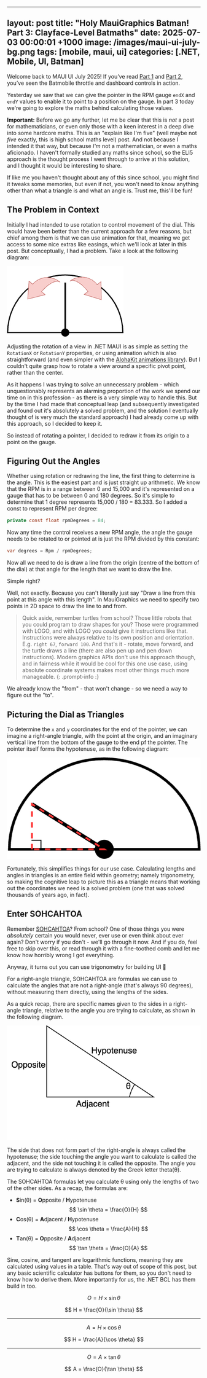 
---
layout: post
title: "Holy MauiGraphics Batman! Part 3: Clayface-Level Batmaths"
date: 2025-07-03 00:00:01 +1000
image: /images/maui-ui-july-bg.png
tags: [mobile, maui, ui]
categories: [.NET, Mobile, UI, Batman]
---

Welcome back to MAUI UI July 2025! If you’ve read [Part 1](/posts/batmobile) and [Part 2](/2/posts/batmobile-part-2), you’ve seen the Batmobile throttle and dashboard controls in action.

Yesterday we saw that we can give the pointer in the RPM gauge `endX` and `endY` values to enable it to point to a position on the gauge. In part 3 today we're going to explore the maths behind calculating those values.

**Important:** Before we go any further, let me be clear that this is _not_ a post for mathematicians, or even only those with a keen interest in a deep dive into some hardcore maths. This is an "explain like I'm five" (well maybe not _five_ exactly, this is high school maths level) post. And not because I intended it that way, but because _I'm_ not a mathematician, or even a maths aficionado. I haven't formally studied any maths since school, so the ELI5 approach is the thought process I went through to arrive at this solution, and I thought it would be interesting to share.

If like me you haven't thought about any of this since school, you might find it tweaks some memories, but even if not, you won't need to know anything other than what a triangle is and what an angle is. Trust me, this'll be fun!

## The Problem in Context

Initially I had intended to use rotation to control movement of the dial. This would have been better than the current approach for a few reasons, but chief among them is that we can use animation for that, meaning we get access to some nice extras like easings, which we'll look at later in this post. But conceptually, I had a problem. Take a look at the following diagram:

![The dial pointer pivots from a point at the end of the line, rather than in the center](/images/batmobile-dial-pivot-1.png)

Adjusting the rotation of a view in .NET MAUI is as simple as setting the `RotationX` or `RotationY` properties, or using animation which is also straightforward (and even simpler with the [AlohaKit animations library](https://github.com/jsuarezruiz/AlohaKit.Animations)). But I couldn't quite grasp how to rotate a view around a specific pivot point, rather than the center.

As it happens I was trying to solve an unnecessary problem - which unquestionably represents an alarming proportion of the work we spend our time on in this profession - as there is a very simple way to handle this. But by the time I had made that conceptual leap (and subsequently investigated and found out it's absolutely a solved problem, and the solution I eventually thought of is very much the standard approach) I had already come up with this approach, so I decided to keep it.

So instead of rotating a pointer, I decided to redraw it from its origin to a point on the gauge.

## Figuring Out the Angles

Whether using rotation or redrawing the line, the first thing to determine is the angle. This is the easiest part and is just straight up arithmetic. We know that the RPM is in a range between 0 and 15,000 and it's represented on a gauge that has to be between 0 and 180 degrees. So it's simple to determine that 1 degree represents 15,000 / 180 = 83.333. So I added a const to represent RPM per degree:

```csharp
private const float rpmDegrees = 84;
```

Now any time the control receives a new RPM angle, the angle the gauge needs to be rotated to or pointed at is just the RPM divided by this constant:

```csharp
var degrees = Rpm / rpmDegrees;
```

Now all we need to do is draw a line from the origin (centre of the bottom of the dial) at that angle for the length that we want to draw the line.

Simple right?

Well, not exactly. Because you can't literally just say "Draw a line from this point at this angle with this length". In MauiGraphics we need to specify two points in 2D space to draw the line to and from.

> Quick aside, remember turtles from school? Those little robots that you could program to draw shapes for you? Those were programmed with LOGO, and with LOGO you _could_ give it instructions like that. Instructions were always relative to its own position and orientation. E.g. `right 67`, `forward 100`. And that's it - rotate, move forward, and the turtle draws a line (there are also pen up and pen down instructions). Modern graphics APIs don't use this approach though, and in fairness while it would be cool for this one use case, using absolute coordinate systems makes most other things much more manageable.
{: .prompt-info :}

We already know the "from" - that won't change - so we need a way to figure out the "to".

## Picturing the Dial as Triangles

To determine the `x` and `y` coordinates for the end of the pointer, we can imagine a right-angle triangle, with the point at the origin, and an imaginary vertical line from the bottom of the gauge to the end pf the pointer. The pointer itself forms the hypotenuse, as in the following diagram:

![If we project an imaginary vertical line connecting the tip of the pointer to the base of the gauge, the base, line, and pointer form a right-angle triangle, with the pointer as the hypotenuse](/images/batmobile-dial-triangle1.png)

Fortunately, this simplifies things for our use case. Calculating lengths and angles in triangles is an entire field within geometry; namely trigonometry, so making the cognitive leap to picture this as a triangle means that working out the coordinates we need is a solved problem (one that was solved thousands of years ago, in fact).

## Enter SOHCAHTOA

Remember [SOHCAHTOA](https://www.mathsisfun.com/algebra/sohcahtoa.html)? From school? One of those things you were _absolutely_ certain you would never, ever use or even think about ever again? Don't worry if you don't - we'll go through it now. And if you do, feel free to skip over this, or read through it with a fine-toothed comb and let me know how horribly wrong I got everything.

Anyway, it turns out you can use trigonometry for building UI 🤷

For a right-angle triangle, SOHCAHTOA are formulas we can use to calculate the angles that are not a right-angle (that's always 90 degrees), without measuring them directly, using the lengths of the sides.

As a quick recap, there are specific names given to the sides in a right-angle triangle, relative to the angle you are trying to calculate, as shown in the following diagram.

![A right-angle triangle, with the opposite, adjacent, and hypotenuse labelled, as well as the the angle being calculated - theta (θ)](/images/batmobile-maths-sohcachtoa-triangle.png)

The side that does not form part of the right-angle is always called the hypotenuse; the side touching the angle you want to calculate is called the adjacent, and the side not touching it is called the opposite. The angle you are trying to calculate is always denoted by the Greek letter theta(θ).

The SOHCAHTOA formulas let you calculate θ using only the lengths of two of the other sides. As a recap, the formulas are:

* **S**in(θ) = **O**pposite / **H**ypotenuse
$$
\sin \theta = \frac{O}{H}
$$
* **C**os(θ) = **A**djacent / **H**ypotenuse
$$
\cos \theta = \frac{A}{H}
$$
* **T**an(θ) = **O**pposite / **A**djacent
$$
\tan \theta = \frac{O}{A}
$$

Sine, cosine, and tangent are logarithmic functions, meaning they are calculated using values in a table. That's way out of scope of this post, but any basic scientific calculator has buttons for them, so you don't need to know how to derive them. More importantly for us, the .NET BCL has them build in too.




$$
O = H \times \sin \theta
$$

$$
H = \frac{O}{\sin \theta}
$$

---



$$
A = H \times \cos \theta
$$

$$
H = \frac{A}{\cos \theta}
$$

---



$$
O = A \times \tan \theta
$$

$$
A = \frac{O}{\tan \theta}
$$

